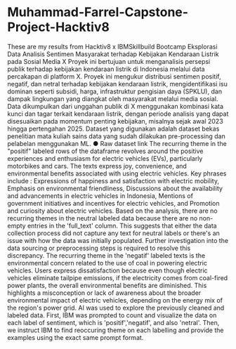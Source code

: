 # Muhammad-Farrel-Capstone-Project-Hacktiv8
These are my results from Hacktiv8 x IBMSkillbuild Bootcamp
Eksplorasi Data Analisis Sentimen Masyarakat terhadap Kebijakan Kendaraan Listrik pada Sosial Media X
Proyek ini bertujuan untuk menganalisis persepsi publik terhadap kebijakan kendaraan listrik di Indonesia melalui data percakapan di platform X. Proyek ini mengukur distribusi sentimen positif, negatif, dan netral terhadap kebijakan kendaraan listrik, mengidentifikasi isu dominan seperti subsidi, harga, infrastruktur pengisian daya (SPKLU), dan dampak lingkungan yang diangkat oleh masyarakat melalui media sosial. Data dikumpulkan dari unggahan publik di X menggunakan kombinasi kata kunci dan tagar terkait kendaraan listrik, dengan periode analisis yang dapat disesuaikan pada momentum penting kebijakan, misalnya sejak awal 2023 hingga pertengahan 2025. Dataset yang digunakan adalah dataset bekas penelitian mata kuliah sains data yang sudah dilakukan pre-processing dan pelabelan menggunakan ML.
● Raw dataset link
The recurring theme in the "positif" labeled rows of the dataframe revolves around the positive experiences and enthusiasm for electric vehicles (EVs), particularly motorbikes and cars. The texts express joy, convenience, and environmental benefits associated with using electric vehicles. Key phrases include : Expressions of happiness and satisfaction with electric mobility, Emphasis on environmental friendliness, Discussions about the availability and advancements in electric vehicles in Indonesia, Mentions of government initiatives and incentives for electric vehicles, and Promotion and curiosity about electric vehicles. Based on the analysis, there are no recurring themes in the neutral labeled data because there are no non-empty entries in the 'full_text' column. This suggests that either the data collection process did not capture any text for neutral labels or there's an issue with how the data was initially populated. Further investigation into the data sourcing or preprocessing steps is required to resolve this discrepancy. The recurring theme in the 'negatif' labeled texts is the environmental concern related to the use of coal in powering electric vehicles. Users express dissatisfaction because even though electric vehicles eliminate tailpipe emissions, if the electricity comes from coal-fired power plants, the overall environmental benefits are diminished. This highlights a misconception or lack of awareness about the broader environmental impact of electric vehicles, depending on the energy mix of the region's power grid.
AI was used to explore the previously cleaned and labeled data. First, IBM was prompted to count and visualize the data on each label of sentiment, which is 'positif','negatif', and also 'netral'. Then, we instruct IBM to find reoccuring theme on each labelling and provide the examples using the exact same prompt format.
